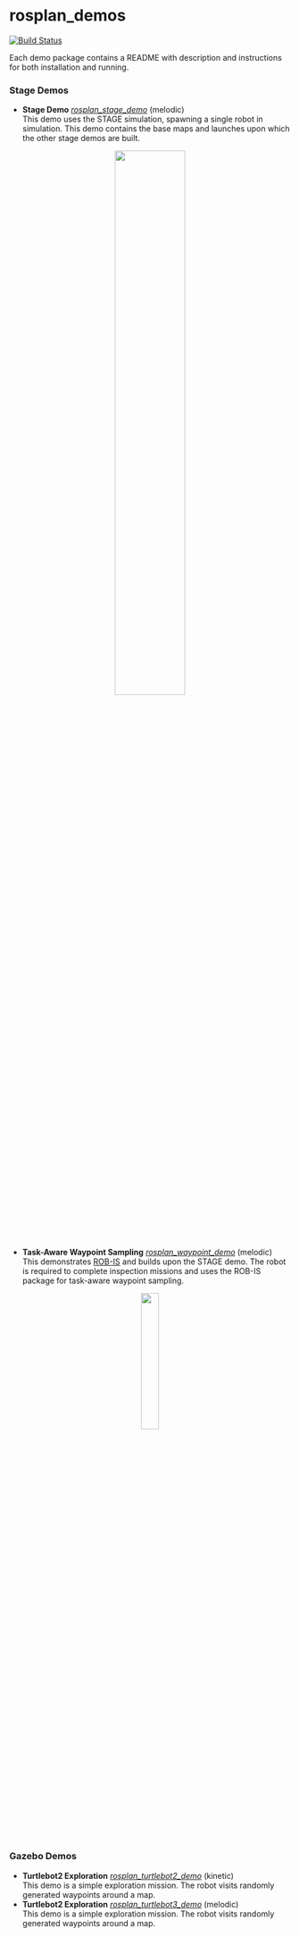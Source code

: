 # rosplan_demos

[![Build Status](https://travis-ci.com/KCL-Planning/rosplan_demos.svg?branch=master)](https://travis-ci.com/KCL-Planning/rosplan_demos)

Each demo package contains a README with description and instructions for both installation and running.

### Stage Demos

- **Stage Demo** [*rosplan_stage_demo*](https://github.com/KCL-Planning/rosplan_demos/blob/master/rosplan_stage_demo) (melodic)  
This demo uses the STAGE simulation, spawning a single robot in simulation. This demo contains the base maps and launches upon which the other stage demos are built.
<center><img src="https://github.com/KCL-Planning/rosplan_demos/blob/master/rosplan_stage_demo/stage_demo.png" width="50%"></center>

- **Task-Aware Waypoint Sampling** [*rosplan_waypoint_demo*](https://github.com/KCL-Planning/rosplan_demos/blob/master/rosplan_waypoint_demo) (melodic)  
This demonstrates [ROB-IS](https://github.com/sarah-keren/ROB-IS) and builds upon the STAGE demo. The robot is required to complete inspection missions and uses the ROB-IS package for task-aware waypoint sampling.
<center><img src="https://github.com/KCL-Planning/rosplan_demos/blob/master/rosplan_waypoint_demo/rosplan_waypoint_demo.png" width="25%"></center>

### Gazebo Demos
- **Turtlebot2 Exploration** [*rosplan_turtlebot2_demo*](tree/master/rosplan_turtlebot2_demo) (kinetic)  
This demo is a simple exploration mission. The robot visits randomly generated waypoints around a map.
- **Turtlebot2 Exploration** [*rosplan_turtlebot3_demo*](tree/master/rosplan_turtlebot3_demo) (melodic)  
This demo is a simple exploration mission. The robot visits randomly generated waypoints around a map.
